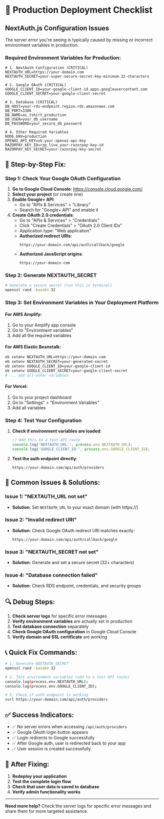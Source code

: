 # 🚨 Production Deployment Checklist

## **NextAuth.js Configuration Issues**

The server error you're seeing is typically caused by missing or incorrect environment variables in production.

### **Required Environment Variables for Production:**

```env
# 1. NextAuth Configuration (CRITICAL)
NEXTAUTH_URL=https://your-domain.com
NEXTAUTH_SECRET=your-super-secure-secret-key-minimum-32-characters

# 2. Google OAuth (CRITICAL)
GOOGLE_CLIENT_ID=your-google-client-id.apps.googleusercontent.com
GOOGLE_CLIENT_SECRET=your-google-client-secret

# 3. Database (CRITICAL)
DB_HOST=your-rds-endpoint.region.rds.amazonaws.com
DB_PORT=3306
DB_NAME=ai_tshirt_production
DB_USER=your_db_username
DB_PASSWORD=your_secure_db_password

# 4. Other Required Variables
NODE_ENV=production
OPENAI_API_KEY=sk-your-openai-api-key
RAZORPAY_KEY_ID=rzp_live_your-razorpay-key-id
RAZORPAY_KEY_SECRET=your-razorpay-key-secret
```

## **🔧 Step-by-Step Fix:**

### **Step 1: Check Your Google OAuth Configuration**

1. **Go to Google Cloud Console**: https://console.cloud.google.com/
2. **Select your project** (or create one)
3. **Enable Google+ API**:
   - Go to "APIs & Services" > "Library"
   - Search for "Google+ API" and enable it
4. **Create OAuth 2.0 credentials**:
   - Go to "APIs & Services" > "Credentials"
   - Click "Create Credentials" > "OAuth 2.0 Client IDs"
   - Application type: "Web application"
   - **Authorized redirect URIs**: 
     ```
     https://your-domain.com/api/auth/callback/google
     ```
   - **Authorized JavaScript origins**:
     ```
     https://your-domain.com
     ```

### **Step 2: Generate NEXTAUTH_SECRET**

```bash
# Generate a secure secret (run this in terminal)
openssl rand -base64 32
```

### **Step 3: Set Environment Variables in Your Deployment Platform**

#### **For AWS Amplify:**
1. Go to your Amplify app console
2. Go to "Environment variables"
3. Add all the required variables

#### **For AWS Elastic Beanstalk:**
```bash
eb setenv NEXTAUTH_URL=https://your-domain.com
eb setenv NEXTAUTH_SECRET=your-generated-secret
eb setenv GOOGLE_CLIENT_ID=your-google-client-id
eb setenv GOOGLE_CLIENT_SECRET=your-google-client-secret
# ... add all other variables
```

#### **For Vercel:**
1. Go to your project dashboard
2. Go to "Settings" > "Environment Variables"
3. Add all variables

### **Step 4: Test Your Configuration**

1. **Check if environment variables are loaded**:
   ```javascript
   // Add this to a test API route
   console.log('NEXTAUTH_URL:', process.env.NEXTAUTH_URL);
   console.log('GOOGLE_CLIENT_ID:', process.env.GOOGLE_CLIENT_ID);
   ```

2. **Test the auth endpoint directly**:
   ```
   https://your-domain.com/api/auth/providers
   ```

## **🚨 Common Issues & Solutions:**

### **Issue 1: "NEXTAUTH_URL not set"**
- **Solution**: Set `NEXTAUTH_URL` to your exact domain (with https://)

### **Issue 2: "Invalid redirect URI"**
- **Solution**: Check Google OAuth redirect URI matches exactly:
  ```
  https://your-domain.com/api/auth/callback/google
  ```

### **Issue 3: "NEXTAUTH_SECRET not set"**
- **Solution**: Generate and set a secure secret (32+ characters)

### **Issue 4: "Database connection failed"**
- **Solution**: Check RDS endpoint, credentials, and security groups

## **🔍 Debug Steps:**

1. **Check server logs** for specific error messages
2. **Verify environment variables** are actually set in production
3. **Test database connection** separately
4. **Check Google OAuth configuration** in Google Cloud Console
5. **Verify domain and SSL certificate** are working

## **📞 Quick Fix Commands:**

```bash
# 1. Generate NEXTAUTH_SECRET
openssl rand -base64 32

# 2. Test environment variables (add to a test API route)
console.log(process.env.NEXTAUTH_URL);
console.log(process.env.GOOGLE_CLIENT_ID);

# 3. Check if auth endpoint is working
curl https://your-domain.com/api/auth/providers
```

## **✅ Success Indicators:**

- ✅ No server errors when accessing `/api/auth/providers`
- ✅ Google OAuth login button appears
- ✅ Login redirects to Google successfully
- ✅ After Google auth, user is redirected back to your app
- ✅ User session is created successfully

## **🚀 After Fixing:**

1. **Redeploy your application**
2. **Test the complete login flow**
3. **Check that user data is saved to database**
4. **Verify admin functionality works**

---

**Need more help?** Check the server logs for specific error messages and share them for more targeted assistance.
